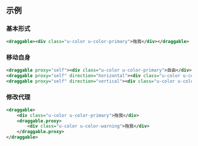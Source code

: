 ## 示例
### 基本形式

<div class="m-example"></div>

```xml
<draggable><div class="u-color u-color-primary">拖我</div></draggable>
```

### 移动自身

<div class="m-example"></div>

```xml
<draggable proxy="self"><div class="u-color u-color-primary">自由</div></draggable>
<draggable proxy="self" direction="horizontal"><div class="u-color u-color-info">水平</div></draggable>
<draggable proxy="self" direction="vertical"><div class="u-color u-color-success">垂直</div></draggable>
```

### 修改代理

<div class="m-example"></div>

```xml
<draggable>
    <div class="u-color u-color-primary">拖我</div>
    <draggable.proxy>
        <div class="u-color u-color-warning">拖我</div>
    </draggable.proxy>
</draggable>
```
